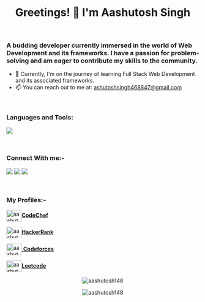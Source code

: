 <h1 align="center">Greetings! 👋 I'm Aashutosh Singh</h1>
<br>
<h3 align="left">A budding developer currently immersed in the world of Web Development and its frameworks. I have a passion for problem-solving and am eager to contribute my skills to the community.</h3>

- 🌱 Currently, I'm on the journey of learning Full Stack Web Development and its associated frameworks.
- 📫 You can reach out to me at: ashutoshsingh468847@gmail.com

<br>
<h3 align="left">Languages and Tools:</h3>
<p align="left">

  [![](https://skillicons.dev/icons?i=c,cpp,java,py,js,html,css,bootstrap,nodejs,express,mongodb,mysql,git)](https://skillicons.dev)
</p>
<br>
<h3 align="left">Connect With me:-</h3>
<p align="left">

  <div> <a href="https://twitter.com/aashutosh148" target="_blank"><img src="https://img.shields.io/badge/Twitter-1DA1F2?style=for-the-badge&logo=twitter&logoColor=white" target="_blank"></a>
<a href="https://www.linkedin.com/in/aashutosh148" target="_blank"><img src="https://img.shields.io/badge/LinkedIn-0077B5?style=for-the-badge&logo=linkedin&logoColor=white" target="_blank"></a>
<a href="https://github.com/aashutosh148" target="_blank"><img src="https://img.shields.io/badge/GitHub-100000?style=for-the-badge&logo=github&logoColor=white" target="_blank"></a>
</div>
</p>
<br>
<h3 align="left">My Profiles:-</h3>
<p align="left">

  <a href="https://www.codechef.com/users/aashutosh148" target="blank"><img align="center" src="https://avatars.githubusercontent.com/u/11960354?v=4" alt="aashutosh148" height="30" width="40" />**CodeChef**</a>

  <a href="https://www.hackerrank.com/aashutosh148" target="blank"><img align="center" src="https://raw.githubusercontent.com/rahuldkjain/github-profile-readme-generator/master/src/images/icons/Social/hackerrank.svg" alt="aashutosh148" height="30" width="40" />**HackerRank**</a>

  <a href="https://codeforces.com/profile/aashutosh148" target="blank"><img align="center" src="https://raw.githubusercontent.com/rahuldkjain/github-profile-readme-generator/master/src/images/icons/Social/codeforces.svg" alt="aashutosh148" height="30" width="40" />  **Codeforces**  </a>

  <a href="https://www.leetcode.com/aashutosh148" target="blank">  <img align="center" src="https://raw.githubusercontent.com/rahuldkjain/github-profile-readme-generator/master/src/images/icons/Social/leet-code.svg" alt="aashutosh148" height="30" width="40" />**Leetcode**  </a>
</p>


<p align="center">
  <img align="center" src="https://github-readme-stats.vercel.app/api/top-langs?username=aashutosh148&show_icons=true&locale=en&layout=compact" alt="aashutosh148" />
</p>

<p align="center">
  <img align="center" src="https://github-readme-streak-stats.herokuapp.com/?user=aashutosh148&" alt="aashutosh148" />
</p>
